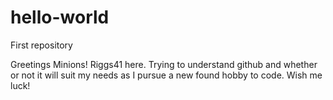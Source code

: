 # hello-world
First repository

Greetings Minions!
Riggs41 here. Trying to understand github and whether or not it will suit my needs as I pursue a new found hobby to code. Wish me luck!
